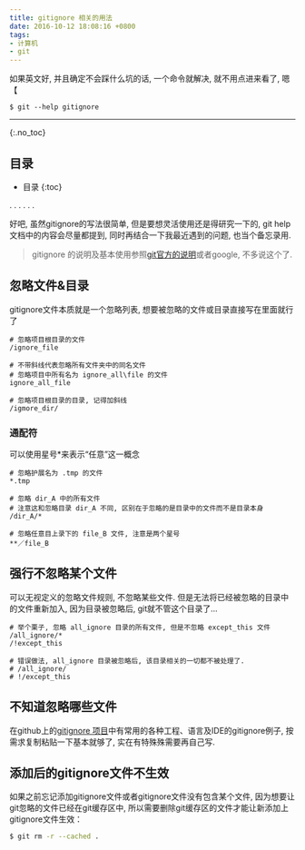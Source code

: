 ```yaml
---
title: gitignore 相关的用法
date: 2016-10-12 18:08:16 +0800
tags:
- 计算机
- git
---
```


如果英文好, 并且确定不会踩什么坑的话, 一个命令就解决, 就不用点进来看了, 嗯【

~~~
$ git --help gitignore
~~~

<!-- more -->

---

{:.no_toc}
## 目录

* 目录
{:toc}

. . . . . . 

好吧, 虽然gitignore的写法很简单, 但是要想灵活使用还是得研究一下的, git help文档中的内容会尽量都提到, 同时再结合一下我最近遇到的问题, 也当个备忘录用. 

> gitignore 的说明及基本使用参照[git官方的说明][gitignore document]或者google, 不多说这个了. 

## 忽略文件&目录

gitignore文件本质就是一个忽略列表, 想要被忽略的文件或目录直接写在里面就行了

~~~
# 忽略项目根目录的文件
/ignore_file

# 不带斜线代表忽略所有文件夹中的同名文件
# 忽略项目中所有名为 ignore_all\file 的文件
ignore_all_file

# 忽略项目根目录的目录, 记得加斜线
/igmore_dir/
~~~

### 通配符

可以使用星号*来表示“任意”这一概念

~~~
# 忽略护展名为 .tmp 的文件
*.tmp

# 忽略 dir_A 中的所有文件
# 注意这和忽略目录 dir_A 不同, 区别在于忽略的是目录中的文件而不是目录本身
/dir_A/*

# 忽略任意目上录下的 file_B 文件, 注意是两个星号
**／file_B
~~~

## 强行不忽略某个文件

可以无视定义的忽略文件规则, 不忽略某些文件. 但是无法将已经被忽略的目录中的文件重新加入, 因为目录被忽略后, git就不管这个目录了...

~~~
# 举个栗子, 忽略 all_ignore 目录的所有文件, 但是不忽略 except_this 文件
/all_ignore/*
/!except_this

# 错误做法, all_ignore 目录被忽略后, 该目录相关的一切都不被处理了. 
# /all_ignore/
# !/except_this
~~~

## 不知道忽略哪些文件

在github上的[gitignore 项目][github gitignore]中有常用的各种工程、语言及IDE的gitignore例子, 按需求复制粘贴一下基本就够了, 实在有特殊殊需要再自己写. 

## 添加后的gitignore文件不生效

如果之前忘记添加gitignore文件或者gitignore文件没有包含某个文件, 因为想要让git忽略的文件已经在git缓存区中, 所以需要删除git缓存区的文件才能让新添加上gitignore文件生效：

~~~ sh
$ git rm -r --cached .
~~~

[gitignore document]:https://git-scm.com/docs/gitignore
[github gitignore]:https://github.com/github/gitignore